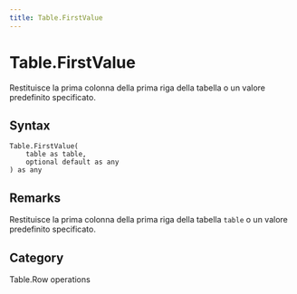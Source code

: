 ```yaml
---
title: Table.FirstValue
---
```


# Table.FirstValue


Restituisce la prima colonna della prima riga della tabella o un valore predefinito specificato.


## Syntax

```powerquery
Table.FirstValue(
    table as table,
    optional default as any
) as any
```


## Remarks

Restituisce la prima colonna della prima riga della tabella <code>table</code> o un valore predefinito specificato.



## Category
Table.Row operations
